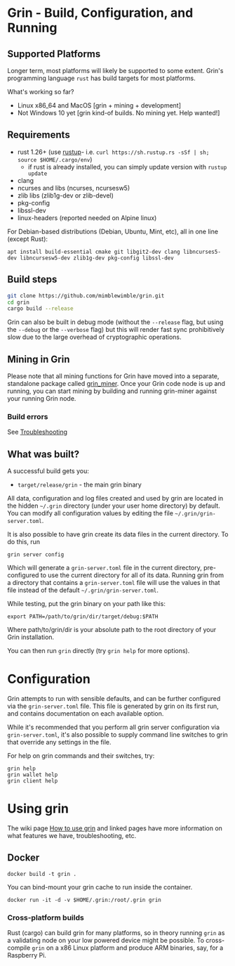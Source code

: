 # Grin - Build, Configuration, and Running

## Supported Platforms

Longer term, most platforms will likely be supported to some extent.
Grin's programming language `rust` has build targets for most platforms.

What's working so far?
* Linux x86\_64 and MacOS [grin + mining + development]
* Not Windows 10 yet [grin kind-of builds. No mining yet. Help wanted!]

## Requirements

- rust 1.26+ (use [rustup]((https://www.rustup.rs/))- i.e. `curl https://sh.rustup.rs -sSf | sh; source $HOME/.cargo/env`)
  - if rust is already installed, you can simply update version with `rustup update`
- clang
- ncurses and libs (ncurses, ncursesw5)
- zlib libs (zlib1g-dev or zlib-devel)
- pkg-config
- libssl-dev
- linux-headers (reported needed on Alpine linux)

For Debian-based distributions (Debian, Ubuntu, Mint, etc), all in one line (except Rust):
```
apt install build-essential cmake git libgit2-dev clang libncurses5-dev libncursesw5-dev zlib1g-dev pkg-config libssl-dev
```

## Build steps

```sh
git clone https://github.com/mimblewimble/grin.git
cd grin
cargo build --release
```
Grin can also be built in debug mode (without the `--release` flag, but using the `--debug` or the `--verbose` flag) but this will render fast sync prohibitively slow due to the large overhead of cryptographic operations.

## Mining in Grin

Please note that all mining functions for Grin have moved into a separate, standalone package called
[grin_miner](https://github.com/mimblewimble/grin-miner). Once your Grin code node is up and running,
you can start mining by building and running grin-miner against your running Grin node.

### Build errors

See [Troubleshooting](https://github.com/mimblewimble/docs/wiki/Troubleshooting)

## What was built?

A successful build gets you:

 - `target/release/grin` - the main grin binary

All data, configuration and log files created and used by grin are located in the hidden
`~/.grin` directory (under your user home directory) by default. You can modify all configuration
values by editing the file `~/.grin/grin-server.toml`.

It is also possible to have grin create its data files in the current directory. To do this, run

```
grin server config
```

Which will generate a `grin-server.toml` file in the current directory, pre-configured to use
the current directory for all of its data. Running grin from a directory that contains a
`grin-server.toml` file will use the values in that file instead of the default
`~/.grin/grin-server.toml`.

While testing, put the grin binary on your path like this:

```
export PATH=/path/to/grin/dir/target/debug:$PATH
```
Where path/to/grin/dir is your absolute path to the root directory of your Grin installation. 

You can then run `grin` directly (try `grin help` for more options).

# Configuration

Grin attempts to run with sensible defaults, and can be further configured via
the `grin-server.toml` file. This file is generated by grin on its first run, and
contains documentation on each available option. 

While it's recommended that you perform all grin server configuration via
`grin-server.toml`, it's also possible to supply command line switches to grin that
override any settings in the file.

For help on grin commands and their switches, try:

```
grin help
grin wallet help
grin client help
```

# Using grin

The wiki page [How to use grin](https://github.com/mimblewimble/docs/wiki/How-to-use-grin)
and linked pages have more information on what features we have,
troubleshooting, etc.

## Docker

```
docker build -t grin .
```

You can bind-mount your grin cache to run inside the container.
```
docker run -it -d -v $HOME/.grin:/root/.grin grin
```

### Cross-platform builds

Rust (cargo) can build grin for many platforms, so in theory running `grin`
as a validating node on your low powered device might be possible.
To cross-compile `grin` on a x86 Linux platform and produce ARM binaries,
say, for a Raspberry Pi.

